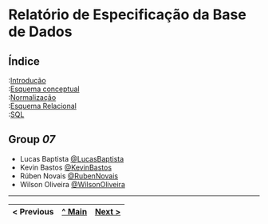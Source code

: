 # Relatório de Especificação da Base de Dados

## Índice

:[Introdução](rebd01.md)  
:[Esquema conceptual](rebd02.md)  
:[Normalização](rebd03.md)  
:[Esquema Relacional](rebd04.md)  
:[SQL](rebd05.md)  

## Group _07_


* Lucas Baptista [@LucasBaptista](https://github.com/Ziimaz)
* Kevin Bastos [@KevinBastos](https://github.com/kevinbastos07)
* Rúben Novais [@RubenNovais](https://github.com/r5b2n)
* Wilson Oliveira [@WilsonOliveira](https://github.com/wilsonoliveira01)

---
< Previous | [^ Main](https://github.com/tcm-sibd-g07/SIBD07/) | [Next >](rebd01.md)
:--- | :---: | ---:
